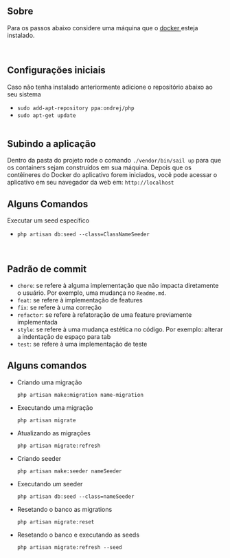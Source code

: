 ## Sobre

<p>
    Para os passos abaixo considere uma máquina que o 
    <a href="https://docs.docker.com/engine/install/ubuntu/">
        docker
    </a> esteja instalado.
</p>
<br>

## Configurações iniciais

<p>
    Caso não tenha instalado anteriormente adicione o repositório abaixo ao seu sistema
</p>

-   `sudo add-apt-repository ppa:ondrej/php`
-   `sudo apt-get update`
    <br><br>

## Subindo a aplicação

<p>
    Dentro da pasta do projeto rode o comando 
        <code>./vendor/bin/sail up</code>
    para que os containers sejam construídos em sua máquina.
    Depois que os contêineres do Docker do aplicativo forem iniciados, 
    você pode acessar o aplicativo em seu navegador da web em: <code>http://localhost</code>
</p>

## Alguns Comandos

Executar um seed específico

-   `php artisan db:seed --class=ClassNameSeeder`

<br>

## Padrão de commit

-   `chore`: se refere à alguma implementação que não impacta diretamente o usuário. Por exemplo, uma mudança no `Readme.md`.
-   `feat`: se refere à implementação de features
-   `fix`: se refere à uma correção
-   `refactor`: se refere à refatoração de uma feature previamente implementada
-   `style`: se refere à uma mudança estética no código. Por exemplo: alterar a indentação de espaço para tab
-   `test`: se refere à uma implementação de teste

## Alguns comandos

-   Criando uma migração

    `php artisan make:migration name-migration`

-   Executando uma migração

    `php artisan migrate`

-   Atualizando as migrações

    `php artisan migrate:refresh`

-   Criando seeder

    `php artisan make:seeder nameSeeder`

-   Executando um seeder

    `php artisan db:seed --class=nameSeeder`

-   Resetando o banco as migrations

    `php artisan migrate:reset`

-   Resetando o banco e executando as seeds

    `php artisan migrate:refresh --seed`
